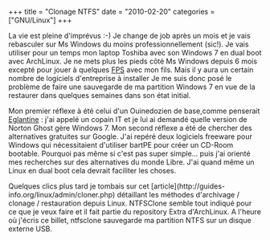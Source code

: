 +++
title = "Clonage NTFS"
date = "2010-02-20"
categories = ["GNU/Linux"]
+++


La vie est pleine d'imprévus :-) Je change de job après un mois et je vais
rebasculer sur Ms Windows du moins professionnellement (sic!). Je vais utiliser
pour un temps mon laptop Toshiba avec son Windows 7 en dual boot avec ArchLinux.
Je ne mets plus les pieds côté Ms Windows depuis 6 mois excepté pour jouer à
quelques [FPS](http://fr.wikipedia.org/wiki/First-person_shooter) avec mon fils.
Mais il y aura un certain nombre de logiciels d'entreprise à installer Je me
suis donc posé le problème de faire une sauvegarde de ma partition Windows 7
en vue de la restaurer dans quelques semaines dans son état initial.

Mon premier réflexe à été celui d'un Ouinedozien de base,comme penserait
[Eglantine](http://eelo.lgm.free.fr/) : j'ai appelé un copain IT et je lui ai
demandé quelle version de Norton Ghost gère Windows 7. Mon second réflexe a
été de chercher des alternatives gratuites sur Google. J'ai repéré deux
logiciels freeware pour Windows qui nécessitaient d'utiliser bartPE pour créer
un CD-Room bootable. Pourquoi pas même si c'est pas super simple... puis j'ai
orienté mes recherches sur des alternatives du monde Libre. J'ai quand même un
Linux en dual boot cela devrait faciliter les choses.


Quelques clics plus tard je tombais sur cet [article](http://guides-
info.org/linux/admin/cloner.php) détaillant les méthodes d'archivage / clonage
/ restauration depuis Linux. NTFSClone semble tout indiqué pour ce que je veux
faire et il fait partie du repository Extra d'ArchLinux. A l'heure où j'écris
ce billet, ntfsclone sauvegarde ma partition NTFS sur un disque externe USB.